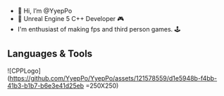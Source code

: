 - 👋 Hi, I’m @YyepPo
- 🚀 Unreal Engine 5 C++ Developer 🎮
- I'm enthusiast of making fps and third person games. 🕹️

## Languages & Tools
  ![CPPLogo](https://github.com/YyepPo/YyepPo/assets/121578559/d1e5948b-f4bb-41b3-b1b7-b6e3e41d25eb =250X250) 


<!---
YyepPo/YyepPo is a ✨ special ✨ repository because its `README.md` (this file) appears on your GitHub profile.
You can click the Preview link to take a look at your changes.
--->
